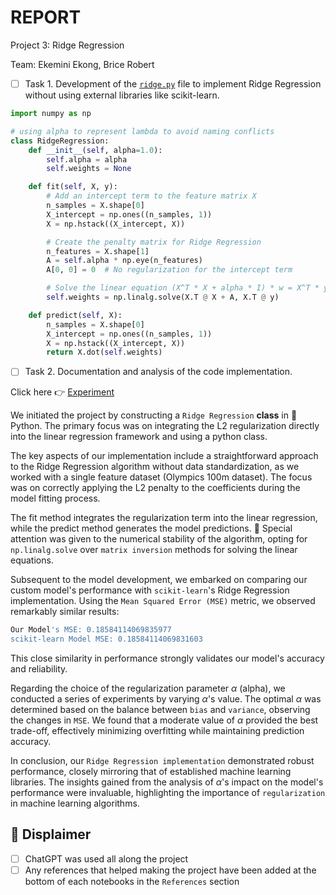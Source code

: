 # REPORT

Project 3: Ridge Regression

Team: Ekemini Ekong, Brice Robert 

- [ ] Task 1. Development of the [`ridge.py`](ridge.py) file to implement Ridge Regression without using external libraries like scikit-learn.

```python
import numpy as np

# using alpha to represent lambda to avoid naming conflicts
class RidgeRegression:
    def __init__(self, alpha=1.0):
        self.alpha = alpha
        self.weights = None

    def fit(self, X, y):
        # Add an intercept term to the feature matrix X
        n_samples = X.shape[0]
        X_intercept = np.ones((n_samples, 1))
        X = np.hstack((X_intercept, X))

        # Create the penalty matrix for Ridge Regression
        n_features = X.shape[1]
        A = self.alpha * np.eye(n_features)
        A[0, 0] = 0  # No regularization for the intercept term

        # Solve the linear equation (X^T * X + alpha * I) * w = X^T * y for weights
        self.weights = np.linalg.solve(X.T @ X + A, X.T @ y)

    def predict(self, X):
        n_samples = X.shape[0]
        X_intercept = np.ones((n_samples, 1))
        X = np.hstack((X_intercept, X))
        return X.dot(self.weights)
```

- [ ] Task 2. Documentation and analysis of the code implementation.

Click here &#x1F449; [Experiment](ridge.ipynb) 

We initiated the project by constructing a `Ridge Regression` **class** in &#x1F40D; Python. The primary focus was on integrating the L2 regularization directly into the linear regression framework and using a python class.

The key aspects of our implementation include a straightforward approach to the Ridge Regression algorithm without data standardization, as we worked with a single feature dataset (Olympics 100m dataset). The focus was on correctly applying the L2 penalty to the coefficients during the model fitting process.

The fit method integrates the regularization term into the linear regression, while the predict method generates the model predictions. 
&#x1F4D1; Special attention was given to the numerical stability of the algorithm, opting for `np.linalg.solve` over `matrix inversion` methods for solving the linear equations.

Subsequent to the model development, we embarked on comparing our custom model's performance with `scikit-learn`'s Ridge Regression implementation. Using the `Mean Squared Error (MSE)` metric, we observed remarkably similar results:

```powershell
Our Model's MSE: 0.18584114069835977
scikit-learn Model MSE: 0.18584114069831603
```

This close similarity in performance strongly validates our model's accuracy and reliability.

Regarding the choice of the regularization parameter $\alpha$ (alpha), we conducted a series of experiments by varying $\alpha$'s value. The optimal $\alpha$ was determined based on the balance between `bias` and `variance`, observing the changes in `MSE`. We found that a moderate value of $\alpha$ provided the best trade-off, effectively minimizing overfitting while maintaining prediction accuracy.

In conclusion, our `Ridge Regression implementation` demonstrated robust performance, closely mirroring that of established machine learning libraries. The insights gained from the analysis of $\alpha$'s impact on the model's performance were invaluable, highlighting the importance of `regularization` in machine learning algorithms.

## &#x1F4D5; Displaimer
- [ ] ChatGPT was used all along the project
- [ ] Any references that helped making the project have been added at the bottom of each notebooks in the `References` section
